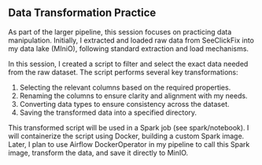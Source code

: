 ## Data Transformation Practice

As part of the larger pipeline, this session focuses on practicing data manipulation. Initially, I extracted and loaded raw data from SeeClickFix into my data lake (MIniO), following standard extraction and load mechanisms. 

In this session, I created a script to filter and select the exact data needed from the raw dataset. The script performs several key transformations:
1. Selecting the relevant columns based on the required properties.
2. Renaming the columns to ensure clarity and alignment with my needs.
3. Converting data types to ensure consistency across the dataset.
4. Saving the transformed data into a specified directory.

This transformed script will be used in a Spark job (see spark/notebook). I will containerize the script using Docker, building a custom Spark image. Later, I plan to use Airflow DockerOperator in my pipeline to call this Spark image, transform the data, and save it directly to MinIO.
